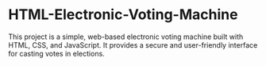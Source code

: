 # HTML-Electronic-Voting-Machine
This project is a simple, web-based electronic voting machine built with HTML, CSS, and JavaScript. It provides a secure and user-friendly interface for casting votes in elections.
